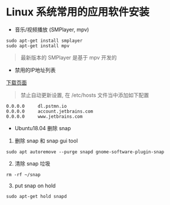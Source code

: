# Linux 系统常用的应用软件安装

- 音乐/视频播放 (SMPlayer, mpv)

```
sudo apt-get install smplayer
sudo apt-get install mpv
```

> 最新版本的 SMPlayer 是基于 mpv 开发的


- 禁用的IP地址列表

[下载页面](https://www.fosshub.com/Postman-old.html)

> 禁止自动更新设置, 在 /etc/hosts 文件当中添加如下配置 

```
0.0.0.0	    dl.pstmn.io
0.0.0.0		account.jetbrains.com
0.0.0.0		www.jetbrains.com
```

- Ubuntu18.04 删除 snap

1) 删除 snap 和 snap gui tool

```
sudo apt autoremove --purge snapd gnome-software-plugin-snap
```

2) 清除 snap 垃圾

```
rm -rf ~/snap
```

3) put snap on hold

```
sudo apt-get hold snapd
```
